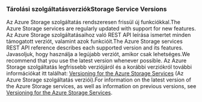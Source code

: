 ### <a name="storage-service-versions"></a><span data-ttu-id="0b6a9-101">Tárolási szolgáltatásverziók</span><span class="sxs-lookup"><span data-stu-id="0b6a9-101">Storage Service Versions</span></span>
<span data-ttu-id="0b6a9-102">Az Azure Storage szolgáltatás rendszeresen frissül új funkciókkal.</span><span class="sxs-lookup"><span data-stu-id="0b6a9-102">The Azure Storage services are regularly updated with support for new features.</span></span> <span data-ttu-id="0b6a9-103">Az Azure Storage szolgáltatásaihoz való REST API leírása ismertet minden támogatott verziót, valamint azok funkcióit.</span><span class="sxs-lookup"><span data-stu-id="0b6a9-103">The Azure Storage services REST API reference describes each supported version and its features.</span></span> <span data-ttu-id="0b6a9-104">Javasoljuk, hogy használja a legújabb verziót, amikor csak lehetséges.</span><span class="sxs-lookup"><span data-stu-id="0b6a9-104">We recommend that you use the latest version whenever possible.</span></span> <span data-ttu-id="0b6a9-105">Az Azure Storage szolgáltatás legfrissebb verziójáról és a korábbi verziókról további információkat itt találhat: [Versioning for the Azure Storage Services](https://msdn.microsoft.com/library/azure/dd894041.aspx) (Az Azure Storage szolgáltatás verziói).</span><span class="sxs-lookup"><span data-stu-id="0b6a9-105">For information on the latest version of the Azure Storage services, as well as information on previous versions, see [Versioning for the Azure Storage Services](https://msdn.microsoft.com/library/azure/dd894041.aspx).</span></span>  

